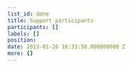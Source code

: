 ```yaml
---
list_id: done
title: Support participants
participants: []
labels: []
position: 
date: 2013-01-26 16:33:50.000000000 Z
more: {}
---
```


